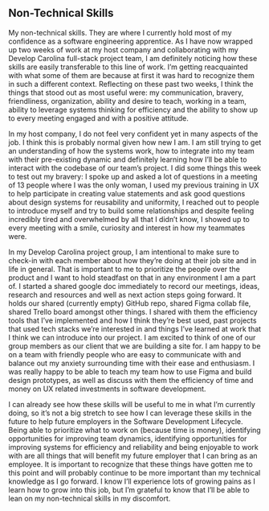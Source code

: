 ## Non-Technical Skills

My non-technical skills. They are where I currently hold most of my confidence as a software engineering apprentice. As I have now wrapped up two weeks of work at my host company and collaborating with my Develop Carolina full-stack project team, I am definitely noticing how these skills are easily transferable to this line of work. I’m getting reacquainted with what some of them are because at first it was hard to recognize them in such a different context. Reflecting on these past two weeks, I think the things that stood out as most useful were: my communication, bravery, friendliness, organization, ability and desire to teach, working in a team, ability to leverage systems thinking for efficiency and the ability to show up to every meeting engaged and with a positive attitude.

In my host company, I do not feel very confident yet in many aspects of the job. I think this is probably normal given how new I am. I am still trying to get an understanding of how the systems work, how to integrate into my team with their pre-existing dynamic and definitely learning how I’ll be able to interact with the codebase of our team’s project. I did some things this week to test out my bravery: I spoke up and asked a lot of questions in a meeting of 13 people where I was the only woman, I used my previous training in UX to help participate in creating value statements and ask good questions about design systems for reusability and uniformity, I reached out to people to introduce myself and try to build some relationships and despite feeling incredibly tired and overwhelmed by all that I didn’t know, I showed up to every meeting with a smile, curiosity and interest in how my teammates were. 

In my Develop Carolina project group, I am intentional to make sure to check-in with each member about how they’re doing at their job site and in life in general. That is important to me to prioritize the people over the product and I want to hold steadfast on that in any environment I am a part of. I started a shared google doc immediately to record our meetings, ideas, research and resources and well as next action steps going forward. It holds our shared (currently empty) GitHub repo, shared Figma collab file, shared Trello board amongst other things. I shared with them the efficiency tools that I’ve implemented and how I think they’re best used, past projects that used tech stacks we’re interested in and things I’ve learned at work that I think we can introduce into our project. I am excited to think of one of our group members as our client that we are building a site for. I am happy to be on a team with friendly people who are easy to communicate with and balance out my anxiety surrounding time with their ease and enthusiasm. I was really happy to be able to teach my team how to use Figma and build design prototypes, as well as discuss with them the efficiency of time and money on UX related investments in software development. 

I can already see how these skills will be useful to me in what I’m currently doing, so it’s not a big stretch to see how I can leverage these skills in the future to help future employers in the Software Development Lifecycle. Being able to prioritize what to work on (because time is money), identifying opportunities for improving team dynamics, identifying opportunities for improving systems for efficiency and reliability and being enjoyable to work with are all things that will benefit my future employer that I can bring as an employee. It is important to recognize that these things have gotten me to this point and will probably continue to be more important than my technical knowledge as I go forward. I know I’ll experience lots of growing pains as I learn how to grow into this job, but I’m grateful to know that I’ll be able to lean on my non-technical skills in my discomfort. 
